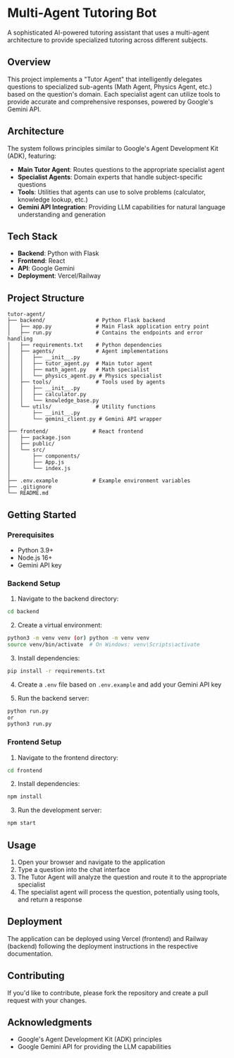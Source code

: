 # Multi-Agent Tutoring Bot

A sophisticated AI-powered tutoring assistant that uses a multi-agent architecture to provide specialized tutoring across different subjects.

## Overview

This project implements a "Tutor Agent" that intelligently delegates questions to specialized sub-agents (Math Agent, Physics Agent, etc.) based on the question's domain. Each specialist agent can utilize tools to provide accurate and comprehensive responses, powered by Google's Gemini API.

## Architecture

The system follows principles similar to Google's Agent Development Kit (ADK), featuring:

- **Main Tutor Agent**: Routes questions to the appropriate specialist agent
- **Specialist Agents**: Domain experts that handle subject-specific questions
- **Tools**: Utilities that agents can use to solve problems (calculator, knowledge lookup, etc.)
- **Gemini API Integration**: Providing LLM capabilities for natural language understanding and generation

## Tech Stack

- **Backend**: Python with Flask
- **Frontend**: React
- **API**: Google Gemini
- **Deployment**: Vercel/Railway

## Project Structure

```
tutor-agent/
├── backend/                # Python Flask backend
│   ├── app.py              # Main Flask application entry point
│   ├── run.py              # Contains the endpoints and error handling
│   ├── requirements.txt    # Python dependencies
│   ├── agents/             # Agent implementations
│   │   ├── __init__.py
│   │   ├── tutor_agent.py  # Main tutor agent
│   │   ├── math_agent.py   # Math specialist
│   │   └── physics_agent.py # Physics specialist
│   ├── tools/              # Tools used by agents
│   │   ├── __init__.py
│   │   ├── calculator.py
│   │   └── knowledge_base.py
│   └── utils/              # Utility functions
│       ├── __init__.py
│       └── gemini_client.py # Gemini API wrapper
│
├── frontend/              # React frontend
│   ├── package.json
│   ├── public/
│   └── src/
│       ├── components/
│       ├── App.js
│       └── index.js
│
├── .env.example           # Example environment variables
├── .gitignore
└── README.md
```

## Getting Started

### Prerequisites

- Python 3.9+
- Node.js 16+
- Gemini API key

### Backend Setup

1. Navigate to the backend directory:

```bash
cd backend
```

2. Create a virtual environment:

```bash
python3 -m venv venv (or) python -m venv venv
source venv/bin/activate  # On Windows: venv\Scripts\activate
```

3. Install dependencies:

```bash
pip install -r requirements.txt
```

4. Create a `.env` file based on `.env.example` and add your Gemini API key

5. Run the backend server:

```bash
python run.py
or
python3 run.py
```

### Frontend Setup

1. Navigate to the frontend directory:

```bash
cd frontend
```

2. Install dependencies:

```bash
npm install
```

3. Run the development server:

```bash
npm start
```

## Usage

1. Open your browser and navigate to the application
2. Type a question into the chat interface
3. The Tutor Agent will analyze the question and route it to the appropriate specialist
4. The specialist agent will process the question, potentially using tools, and return a response

## Deployment

The application can be deployed using Vercel (frontend) and Railway (backend) following the deployment instructions in the respective documentation.

## Contributing

If you'd like to contribute, please fork the repository and create a pull request with your changes.


## Acknowledgments

- Google's Agent Development Kit (ADK) principles
- Google Gemini API for providing the LLM capabilities
